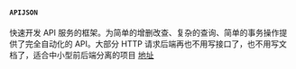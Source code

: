 #### `APIJSON`

快速开发 API 服务的框架。为简单的增删改查、复杂的查询、简单的事务操作提供了完全自动化的 API。大部分 HTTP 请求后端再也不用写接口了，也不用写文档了，适合中小型前后端分离的项目 [地址](https://github.com/Tencent/APIJSON)
